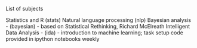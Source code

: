 List of subjects

Statistics and R (stats)
Natural language processing (nlp)
Bayesian analysis - (bayesian) - based on Statistical Rethinking, Richard McElreath
Intelligent Data Analysis - (ida) - introduction to machine learning; task setup code provided in ipython notebooks weekly
